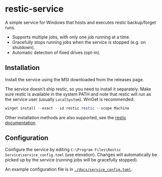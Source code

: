 # restic-service

A simple service for Windows that hosts and executes restic backup/forget runs.

- Supports multiple jobs, with only one job running at a time.
- Gracefully stops running jobs when the service is stopped (e.g. on shutdown).
- Automatic detection of fixed drives (opt-in).

## Installation

Install the service using the MSI downloaded from the releases page.

The service doesn't ship restic, so you need to install it separately. Make sure restic is available in the system PATH
and note that restic will run as the service user (usually `LocalSystem`). WinGet is recommended:

```powershell
winget install --exact --id restic.restic --scope Machine
```

Other installation methods are also supported, see
the [restic documentation](https://restic.readthedocs.io/en/latest/020_installation.html#windows).

## Configuration

Configure the service by editing `C:\Program Files\Restic Service\service_config.toml` (use elevation). Changes will automatically be
picked up by the service (running jobs will be gracefully stopped).

An example configuration file is in [`./docs/service_config.toml`](./docs/service_config.toml).
